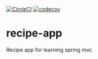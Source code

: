 [![CircleCI](https://circleci.com/gh/Nilesh767/recipe-app.svg?style=svg)](https://circleci.com/gh/Nilesh767/recipe-app) 
[![codecov](https://codecov.io/gh/Nilesh767/recipe-app/branch/recipe-app/graph/badge.svg)](https://codecov.io/gh/Nilesh767/recipe-app)
# recipe-app
Recipe app for learning spring mvc
